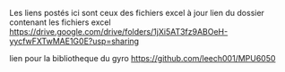 Les liens postés ici sont ceux des fichiers excel à jour
lien du dossier contenant les fichiers excel
https://drive.google.com/drive/folders/1jXi5AT3fz9ABOeH-yycfwFXTwMAE1G0E?usp=sharing

lien pour la bibliotheque du gyro 
https://github.com/leech001/MPU6050


